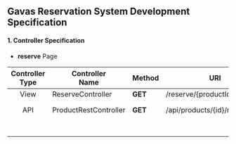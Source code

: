 ## Gavas Reservation System Development Specification

#### 1. Controller Specification
- **reserve** Page

|Controller<br/> Type  |Controller<br/> Name |Method   |URI     |Return   |Service or 특이사항    |
|:-:|---|---|---|:-:|---|
|View   |ReserveController   |**GET**   |/reserve/{productId}   |reserve.jsp   |`ModelAndView.addObject(productId)`   |
|API   |ProductRestController   |**GET**   |/api/products/{id}/reservation   |DTO(productInfoDto + productPriceDto)   |   |
|   |   |   |   |   |   |
|   |   |   |   |   |   |
|   |   |   |   |   |   |
|   |   |   |   |   |   |
|   |   |   |   |   |   |
|   |   |   |   |   |   |

